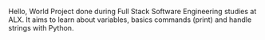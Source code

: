 Hello, World
Project done during Full Stack Software Engineering studies at ALX. It aims to learn about variables, basics commands (print) and handle strings with Python.
